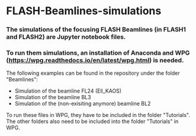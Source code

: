 # FLASH-Beamlines-simulations

### The simulations of the focusing FLASH Beamlines (in FLASH1 and FLASH2) are Jupyter notebook files. 
### To run them simulations, an installation of Anaconda and WPG (https://wpg.readthedocs.io/en/latest/wpg.html) is needed. 


The following examples can be found in the repository under the folder "Beamlines":
- Simulation of the beamline FL24 (Ell_KAOS)
- Simulation of the beamline BL3 
- Simulation of the (non-exisiting anymore) beamline BL2

To run these files in WPG, they have to be included in the folder "Tutorials".
The other folders also need to be included into the folder "Tutorials" in WPG.
